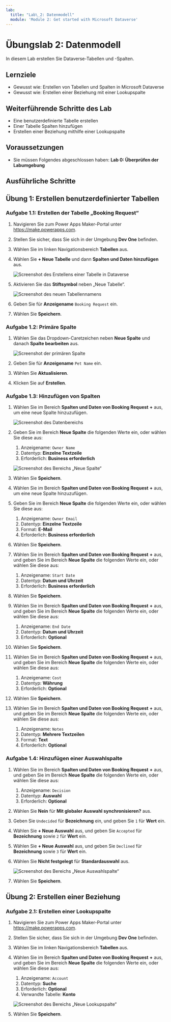 ```yaml
---
lab:
  title: "Lab\_2: Datenmodell"
  module: 'Module 2: Get started with Microsoft Dataverse'
---
```


# Übungslab 2: Datenmodell

In diesem Lab erstellen Sie Dataverse-Tabellen und -Spalten.

## Lernziele

- Gewusst wie: Erstellen von Tabellen und Spalten in Microsoft Dataverse
- Gewusst wie: Erstellen einer Beziehung mit einer Lookupspalte

## Weiterführende Schritte des Lab

- Eine benutzerdefinierte Tabelle erstellen
- Einer Tabelle Spalten hinzufügen
- Erstellen einer Beziehung mithilfe einer Lookupspalte
  
## Voraussetzungen

- Sie müssen Folgendes abgeschlossen haben: **Lab 0: Überprüfen der Labumgebung**

## Ausführliche Schritte

## Übung 1: Erstellen benutzerdefinierter Tabellen

### Aufgabe 1.1: Erstellen der Tabelle „Booking Request“

1. Navigieren Sie zum Power Apps Maker-Portal unter <https://make.powerapps.com>.

1. Stellen Sie sicher, dass Sie sich in der Umgebung **Dev One** befinden.

1. Wählen Sie im linken Navigationsbereich **Tabellen** aus.

1. Wählen Sie **+ Neue Tabelle** und dann **Spalten und Daten hinzufügen** aus.

    ![Screenshot des Erstellens einer Tabelle in Dataverse](../media/create-new-table-dataverse.png)

1. Aktivieren Sie das **Stiftsymbol** neben „Neue Tabelle“.

    ![Screenshot des neuen Tabellennamens](../media/table-name.png)

1. Geben Sie für **Anzeigename** `Booking Request` ein.

1. Wählen Sie **Speichern**.

### Aufgabe 1.2: Primäre Spalte

1. Wählen Sie das Dropdown-Caretzeichen neben **Neue Spalte** und danach **Spalte bearbeiten** aus.

    ![Screenshot der primären Spalte](../media/primary-column.png)

1. Geben Sie für **Anzeigename** `Pet Name` ein.

1. Wählen Sie **Aktualisieren**.

1. Klicken Sie auf **Erstellen**.

### Aufgabe 1.3: Hinzufügen von Spalten

1. Wählen Sie im Bereich **Spalten und Daten von Booking Request** **+** aus, um eine neue Spalte hinzuzufügen.

    ![Screenshot des Datenbereichs](../media/data-pane.png)

1. Geben Sie im Bereich **Neue Spalte** die folgenden Werte ein, oder wählen Sie diese aus:

   1. Anzeigename: `Owner Name`
   1. Datentyp: **Einzelne Textzeile**
   1. Erforderlich: **Business erforderlich**

    ![Screenshot des Bereichs „Neue Spalte“](../media/new-column-pane.png)

1. Wählen Sie **Speichern**.

1. Wählen Sie im Bereich **Spalten und Daten von Booking Request** **+** aus, um eine neue Spalte hinzuzufügen.

1. Geben Sie im Bereich **Neue Spalte** die folgenden Werte ein, oder wählen Sie diese aus:

   1. Anzeigename: `Owner Email`
   1. Datentyp: **Einzelne Textzeile**
   1. Format: **E-Mail**
   1. Erforderlich: **Business erforderlich**

1. Wählen Sie **Speichern**.

1. Wählen Sie im Bereich **Spalten und Daten von Booking Request** **+** aus, und geben Sie im Bereich **Neue Spalte** die folgenden Werte ein, oder wählen Sie diese aus:

   1. Anzeigename: `Start Date`
   1. Datentyp: **Datum und Uhrzeit**
   1. Erforderlich: **Business erforderlich**

1. Wählen Sie **Speichern**.

1. Wählen Sie im Bereich **Spalten und Daten von Booking Request** **+** aus, und geben Sie im Bereich **Neue Spalte** die folgenden Werte ein, oder wählen Sie diese aus:

   1. Anzeigename: `End Date`
   1. Datentyp: **Datum und Uhrzeit**
   1. Erforderlich: **Optional**

1. Wählen Sie **Speichern**.

1. Wählen Sie im Bereich **Spalten und Daten von Booking Request** **+** aus, und geben Sie im Bereich **Neue Spalte** die folgenden Werte ein, oder wählen Sie diese aus:

   1. Anzeigename: `Cost`
   1. Datentyp: **Währung**
   1. Erforderlich: **Optional**

1. Wählen Sie **Speichern**.

1. Wählen Sie im Bereich **Spalten und Daten von Booking Request** **+** aus, und geben Sie im Bereich **Neue Spalte** die folgenden Werte ein, oder wählen Sie diese aus:

   1. Anzeigename: `Notes`
   1. Datentyp: **Mehrere Textzeilen**
   1. Format: **Text**
   1. Erforderlich: **Optional**

### Aufgabe 1.4: Hinzufügen einer Auswahlspalte

1. Wählen Sie im Bereich **Spalten und Daten von Booking Request** **+** aus, und geben Sie im Bereich **Neue Spalte** die folgenden Werte ein, oder wählen Sie diese aus:

   1. Anzeigename: `Decision`
   1. Datentyp: **Auswahl**
   1. Erforderlich: **Optional**

1. Wählen Sie **Nein** für **Mit globaler Auswahl synchronisieren?** aus.

1. Geben Sie `Undecided` für **Bezeichnung** ein, und geben Sie `1` für **Wert** ein.

1. Wählen Sie **+ Neue Auswahl** aus, und geben Sie `Accepted` für **Bezeichnung** sowie `2` für **Wert** ein.

1. Wählen Sie **+ Neue Auswahl** aus, und geben Sie `Declined` für **Bezeichnung** sowie `3` für **Wert** ein.

1. Wählen Sie **Nicht festgelegt** für **Standardauswahl** aus.

    ![Screenshot des Bereichs „Neue Auswahlspalte“](../media/new-local-choice.png)

1. Wählen Sie **Speichern**.

## Übung 2: Erstellen einer Beziehung

### Aufgabe 2.1: Erstellen einer Lookupspalte

1. Navigieren Sie zum Power Apps Maker-Portal unter <https://make.powerapps.com>.

1. Stellen Sie sicher, dass Sie sich in der Umgebung **Dev One** befinden.

1. Wählen Sie im linken Navigationsbereich **Tabellen** aus.

1. Wählen Sie im Bereich **Spalten und Daten von Booking Request** **+** aus, und geben Sie im Bereich **Neue Spalte** die folgenden Werte ein, oder wählen Sie diese aus:

   1. Anzeigename: `Account`
   1. Datentyp: **Suche**
   1. Erforderlich: **Optional**
   1. Verwandte Tabelle: **Konto**

    ![Screenshot des Bereichs „Neue Lookupspalte“](../media/new-lookup.png)

1. Wählen Sie **Speichern**.
